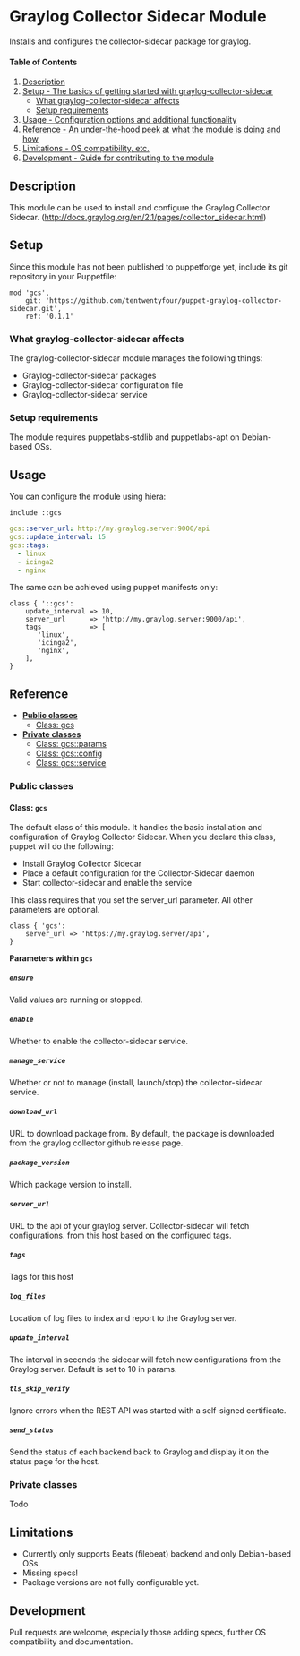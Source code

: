# Graylog Collector Sidecar Module

Installs and configures the collector-sidecar package for graylog.


#### Table of Contents

1. [Description](#description)
1. [Setup - The basics of getting started with graylog-collector-sidecar](#setup)
    * [What graylog-collector-sidecar affects](#what-graylog-collector-sidecar-affects)
    * [Setup requirements](#setup-requirements)
1. [Usage - Configuration options and additional functionality](#usage)
1. [Reference - An under-the-hood peek at what the module is doing and how](#reference)
1. [Limitations - OS compatibility, etc.](#limitations)
1. [Development - Guide for contributing to the module](#development)

## Description

This module can be used to install and configure the Graylog Collector Sidecar. (http://docs.graylog.org/en/2.1/pages/collector_sidecar.html)

## Setup

Since this module has not been published to puppetforge yet, include its git repository in your Puppetfile:

```
mod 'gcs',
    git: 'https://github.com/tentwentyfour/puppet-graylog-collector-sidecar.git',
    ref: '0.1.1'
```

### What graylog-collector-sidecar affects

The graylog-collector-sidecar module manages the following things:

* Graylog-collector-sidecar packages
* Graylog-collector-sidecar configuration file
* Graylog-collector-sidecar service

### Setup requirements

The module requires puppetlabs-stdlib and puppetlabs-apt on Debian-based OSs.

## Usage

You can configure the module using hiera:

```
include ::gcs
```

```yaml
gcs::server_url: http://my.graylog.server:9000/api
gcs::update_interval: 15
gcs::tags:
  - linux
  - icinga2
  - nginx
```

The same can be achieved using puppet manifests only:

```
class { '::gcs':
    update_interval => 10,
    server_url      => 'http://my.graylog.server:9000/api',
    tags            => [
       'linux',
       'icinga2',
       'nginx',
    ],
}
```

## Reference

- [**Public classes**](#public-classes)
    - [Class: gcs](#class-gcs)
- [**Private classes**](#private-classes)
    - [Class: gcs::params](#class-gcs-params)
    - [Class: gcs::config](#class-gcs-config)
    - [Class: gcs::service](#class-gcs-service)

### Public classes

#### Class: `gcs`

The default class of this module. It handles the basic installation and configuration of Graylog Collector Sidecar.
When you declare this class, puppet will do the following:

* Install Graylog Collector Sidecar
* Place a default configuration for the Collector-Sidecar daemon
* Start collector-sidecar and enable the service

This class requires that you set the server_url parameter. All other parameters are optional.

``` puppet
class { 'gcs':
    server_url => 'https://my.graylog.server/api',
}
```

**Parameters within `gcs`**

##### `ensure`
Valid values are running or stopped.

##### `enable`
Whether to enable the collector-sidecar service.

##### `manage_service`
Whether or not to manage (install, launch/stop) the collector-sidecar service.

##### `download_url`
URL to download package from.
By default, the package is downloaded from the graylog collector github release page.

##### `package_version`
Which package version to install.

##### `server_url`
URL to the api of your graylog server. Collector-sidecar will fetch configurations.
from this host based on the configured tags.

##### `tags`
Tags for this host

##### `log_files`
Location of log files to index and report to the Graylog server.

##### `update_interval`
The interval in seconds the sidecar will fetch new configurations from the Graylog server.
Default is set to 10 in params.

##### `tls_skip_verify`
Ignore errors when the REST API was started with a self-signed certificate.

##### `send_status`
Send the status of each backend back to Graylog and display it on the status page for the host.


### Private classes

Todo

## Limitations

- Currently only supports Beats (filebeat) backend and only Debian-based OSs.
- Missing specs!
- Package versions are not fully configurable yet.

## Development

Pull requests are welcome, especially those adding specs, further OS compatibility and documentation.